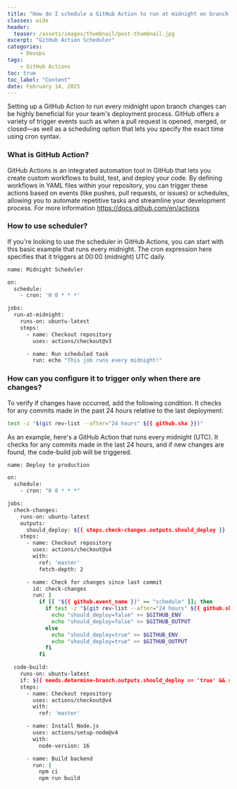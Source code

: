 ```yaml
---
title: "How do I schedule a GitHub Action to run at midnight on branch changes?"
classes: wide
header:
  teaser: /assets/images/thumbnail/post-thumbnail.jpg
excerpt: "GitHub Action Scheduler"
categories:
    - Devops
tags:
    - GitHub Actions
toc: true
toc_label: "Content"
date: February 14, 2025
---
```


Setting up a GitHub Action to run every midnight upon branch changes can be highly beneficial for your team's deployment process. GitHub offers a variety of trigger events such as when a pull request is opened, merged, or closed—as well as a scheduling option that lets you specify the exact time using cron syntax.

### What is GitHub Action?
GitHub Actions is an integrated automation tool in GitHub that lets you create custom workflows to build, test, and deploy your code. By defining workflows in YAML files within your repository, you can trigger these actions based on events (like pushes, pull requests, or issues) or schedules, allowing you to automate repetitive tasks and streamline your development process. For more information https://docs.github.com/en/actions

### How to use scheduler?

If you're looking to use the scheduler in GitHub Actions, you can start with this basic example that runs every midnight. The cron expression here specifies that it triggers at 00:00 (midnight) UTC daily.

```sh
name: Midnight Scheduler

on:
  schedule:
    - cron: '0 0 * * *'

jobs:
  run-at-midnight:
    runs-on: ubuntu-latest
    steps:
      - name: Checkout repository
        uses: actions/checkout@v3

      - name: Run scheduled task
        run: echo "This job runs every midnight!"

```

### How can you configure it to trigger only when there are changes?

To verify if changes have occurred, add the following condition. It checks for any commits made in the past 24 hours relative to the last deployment:

```sh
test -z "$(git rev-list --after="24 hours" ${{ github.sha }})"
```

As an example, here's a GitHub Action that runs every midnight (UTC). It checks for any commits made in the last 24 hours, and if new changes are found, the code-build job will be triggered.

```sh
name: Deploy to production

on:
  schedule:
    - cron: "0 0 * * *"

jobs:
  check-changes:
    runs-on: ubuntu-latest
    outputs:
      should_deploy: ${{ steps.check-changes.outputs.should_deploy }}
    steps:
      - name: Checkout repository
        uses: actions/checkout@v4
        with:
          ref: 'master'
          fetch-depth: 2

      - name: Check for changes since last commit
        id: check-changes
        run: |
          if [[ "${{ github.event_name }}" == "schedule" ]]; then
            if test -z "$(git rev-list --after="24 hours" ${{ github.sha }})"; then
              echo "should_deploy=false" >> $GITHUB_ENV
              echo "should_deploy=false" >> $GITHUB_OUTPUT
            else
              echo "should_deploy=true" >> $GITHUB_ENV
              echo "should_deploy=true" >> $GITHUB_OUTPUT
            fi
          fi

  code-build:
    runs-on: ubuntu-latest
    if: ${{ needs.determine-branch.outputs.should_deploy == 'true' && success() }}
    steps:
      - name: Checkout repository
        uses: actions/checkout@v4
        with:
          ref: 'master'

      - name: Install Node.js
        uses: actions/setup-node@v4
        with:
          node-version: 16

      - name: Build backend
        run: |
          npm ci
          npm run build
```

